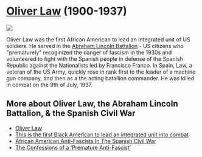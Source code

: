 # [Oliver Law](https://alba-valb.org/volunteers/oliver-law/) (1900-1937)

![](https://www.wearethemighty.com/wp-content/uploads/2022/12/9hokf8jhl09z.jpg)

Oliver Law was the first African American to lead an integrated unit of US soldiers. He served in the [Abraham Lincoln Battalion](https://en.wikipedia.org/wiki/Abraham_Lincoln_Brigade) - US citizens who "prematurely" recoginized the danger of fascism in the 1930s and volunteered to fight with the Spanish people in defense of the Spanish Republic against the Nationalists led by Francisco Franco. In Spain, Law, a veteran of the US Army, quickly rose in rank first to the leader of a machine gun company, and then as a the acting batallion commander. He was killed in combat on the 9th of July, 1937.

## More about Oliver Law, the Abraham Lincoln Battalion, & the Spanish Civil War

* [Oliver Law](https://en.wikipedia.org/wiki/Oliver_Law)
* [This is the first Black American to lead an integrated unit into combat](https://www.wearethemighty.com/mighty-history/first-black-american-to-lead-integrated-unit/)
* [African American Anti-Fascists In The Spanish Civil War](https://www.blackpast.org/global-african-history/african-american-anti-fascists-in-the-spanish-civil-war/)
* [The Confessions of a ‘Premature Anti-Fascist’](https://www.latimes.com/archives/la-xpm-2001-jul-15-bk-22387-story.html)
